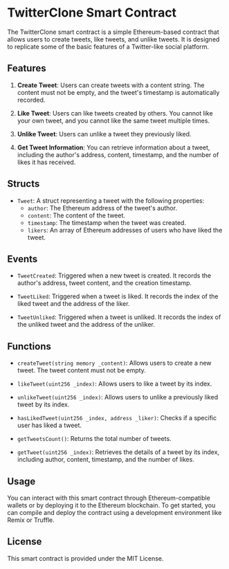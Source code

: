 # TwitterClone Smart Contract

The TwitterClone smart contract is a simple Ethereum-based contract that allows users to create tweets, like tweets, and unlike tweets. It is designed to replicate some of the basic features of a Twitter-like social platform.

## Features

1. **Create Tweet**: Users can create tweets with a content string. The content must not be empty, and the tweet's timestamp is automatically recorded.

2. **Like Tweet**: Users can like tweets created by others. You cannot like your own tweet, and you cannot like the same tweet multiple times.

3. **Unlike Tweet**: Users can unlike a tweet they previously liked.

4. **Get Tweet Information**: You can retrieve information about a tweet, including the author's address, content, timestamp, and the number of likes it has received.

## Structs

- `Tweet`: A struct representing a tweet with the following properties:
  - `author`: The Ethereum address of the tweet's author.
  - `content`: The content of the tweet.
  - `timestamp`: The timestamp when the tweet was created.
  - `likers`: An array of Ethereum addresses of users who have liked the tweet.

## Events

- `TweetCreated`: Triggered when a new tweet is created. It records the author's address, tweet content, and the creation timestamp.

- `TweetLiked`: Triggered when a tweet is liked. It records the index of the liked tweet and the address of the liker.

- `TweetUnliked`: Triggered when a tweet is unliked. It records the index of the unliked tweet and the address of the unliker.

## Functions

- `createTweet(string memory _content)`: Allows users to create a new tweet. The tweet content must not be empty.

- `likeTweet(uint256 _index)`: Allows users to like a tweet by its index.

- `unlikeTweet(uint256 _index)`: Allows users to unlike a previously liked tweet by its index.

- `hasLikedTweet(uint256 _index, address _liker)`: Checks if a specific user has liked a tweet.

- `getTweetsCount()`: Returns the total number of tweets.

- `getTweet(uint256 _index)`: Retrieves the details of a tweet by its index, including author, content, timestamp, and the number of likes.

## Usage

You can interact with this smart contract through Ethereum-compatible wallets or by deploying it to the Ethereum blockchain. To get started, you can compile and deploy the contract using a development environment like Remix or Truffle.

## License

This smart contract is provided under the MIT License.
